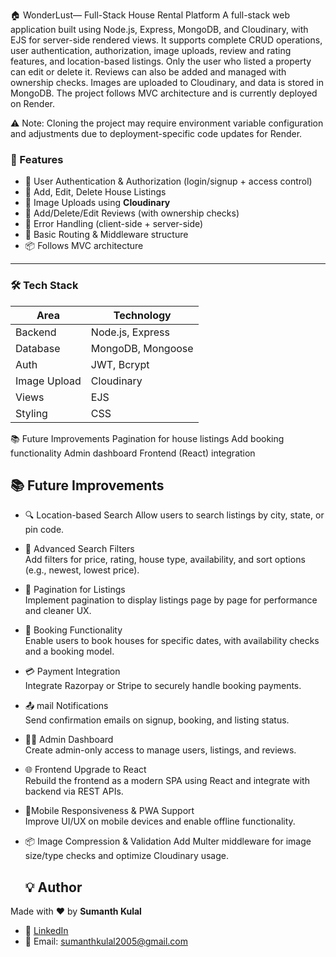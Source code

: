 🏠 WonderLust— Full-Stack House Rental Platform
A full-stack web application built using Node.js, Express, MongoDB, and Cloudinary, with EJS for server-side rendered views. It supports complete CRUD operations, user authentication, authorization, image uploads, review and rating features, and location-based listings.
Only the user who listed a property can edit or delete it. Reviews can also be added and managed with ownership checks. Images are uploaded to Cloudinary, and data is stored in MongoDB. The project follows MVC architecture and is currently deployed on Render.

⚠️ Note: Cloning the project may require environment variable configuration and adjustments due to deployment-specific code updates for Render.

### 🚀 Features
- 🔐 User Authentication & Authorization (login/signup + access control)
- 🏡 Add, Edit, Delete House Listings
- 🌄 Image Uploads using **Cloudinary**
- 📝 Add/Delete/Edit Reviews (with ownership checks)
- 🧰 Error Handling (client-side + server-side)
- 🧪 Basic Routing & Middleware structure
- 📦 Follows MVC architecture

---

### 🛠️ Tech Stack

| Area        | Technology        |
|-------------|-------------------|
| Backend     | Node.js, Express  |
| Database    | MongoDB, Mongoose |
| Auth        | JWT, Bcrypt       |
| Image Upload| Cloudinary        |
| Views       | EJS               |
| Styling     | CSS               |

📚 Future Improvements
 Pagination for house listings
 Add booking functionality
 Admin dashboard
 Frontend (React) integration

## 📚 Future Improvements

- 🔍 Location-based Search
  Allow users to search listings by city, state, or pin code.

- 🧭 Advanced Search Filters  
  Add filters for price, rating, house type, availability, and sort options (e.g., newest, lowest price).

- 📑 Pagination for Listings  
  Implement pagination to display listings page by page for performance and cleaner UX.

- 📅 Booking Functionality  
  Enable users to book houses for specific dates, with availability checks and a booking model.

- 💳 Payment Integration  
  Integrate Razorpay or Stripe to securely handle booking payments.

- 📤 mail Notifications  
  Send confirmation emails on signup, booking, and listing status.

- 🧑‍💼 Admin Dashboard  
  Create admin-only access to manage users, listings, and reviews.

- 🌐 Frontend Upgrade to React  
  Rebuild the frontend as a modern SPA using React and integrate with backend via REST APIs.

- 📱Mobile Responsiveness & PWA Support  
  Improve UI/UX on mobile devices and enable offline functionality.

- 📦 Image Compression & Validation
  Add Multer middleware for image size/type checks and optimize Cloudinary usage.

  ## 💡 Author

Made with ❤️ by **Sumanth Kulal**

- 💼 [LinkedIn](www.linkedin.com/in/sumanth-kulal)
- 📧 Email: sumanthkulal2005@gmail.com
